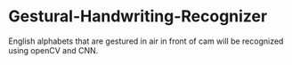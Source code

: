 # Gestural-Handwriting-Recognizer
English alphabets that are gestured in air in front of cam will be recognized using openCV and CNN.
